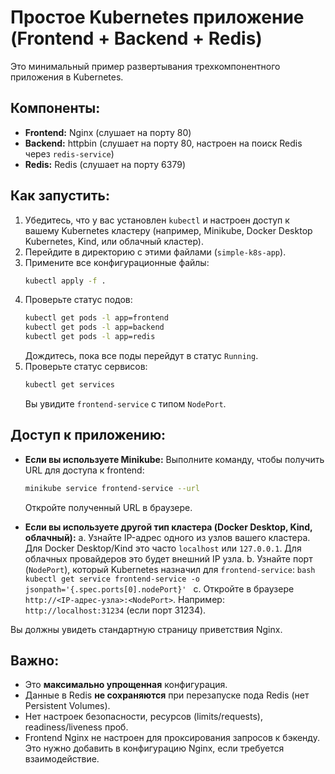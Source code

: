 # Простое Kubernetes приложение (Frontend + Backend + Redis)

Это минимальный пример развертывания трехкомпонентного приложения в Kubernetes.

## Компоненты:

* **Frontend:** Nginx (слушает на порту 80)
* **Backend:** httpbin (слушает на порту 80, настроен на поиск Redis через `redis-service`)
* **Redis:** Redis (слушает на порту 6379)

## Как запустить:

1.  Убедитесь, что у вас установлен `kubectl` и настроен доступ к вашему Kubernetes кластеру (например, Minikube, Docker Desktop Kubernetes, Kind, или облачный кластер).
2.  Перейдите в директорию с этими файлами (`simple-k8s-app`).
3.  Примените все конфигурационные файлы:
    ```bash
    kubectl apply -f .
    ```
4.  Проверьте статус подов:
    ```bash
    kubectl get pods -l app=frontend
    kubectl get pods -l app=backend
    kubectl get pods -l app=redis
    ```
    Дождитесь, пока все поды перейдут в статус `Running`.
5.  Проверьте статус сервисов:
    ```bash
    kubectl get services
    ```
    Вы увидите `frontend-service` с типом `NodePort`.

## Доступ к приложению:

* **Если вы используете Minikube:**
    Выполните команду, чтобы получить URL для доступа к frontend:
    ```bash
    minikube service frontend-service --url
    ```
    Откройте полученный URL в браузере.

* **Если вы используете другой тип кластера (Docker Desktop, Kind, облачный):**
    a.  Узнайте IP-адрес одного из узлов вашего кластера. Для Docker Desktop/Kind это часто `localhost` или `127.0.0.1`. Для облачных провайдеров это будет внешний IP узла.
    b.  Узнайте порт (`NodePort`), который Kubernetes назначил для `frontend-service`:
        ```bash
        kubectl get service frontend-service -o jsonpath='{.spec.ports[0].nodePort}'
        ```
    c.  Откройте в браузере `http://<IP-адрес-узла>:<NodePort>`. Например: `http://localhost:31234` (если порт 31234).

Вы должны увидеть стандартную страницу приветствия Nginx.

## Важно:

* Это **максимально упрощенная** конфигурация.
* Данные в Redis **не сохраняются** при перезапуске пода Redis (нет Persistent Volumes).
* Нет настроек безопасности, ресурсов (limits/requests), readiness/liveness проб.
* Frontend Nginx не настроен для проксирования запросов к бэкенду. Это нужно добавить в конфигурацию Nginx, если требуется взаимодействие.
